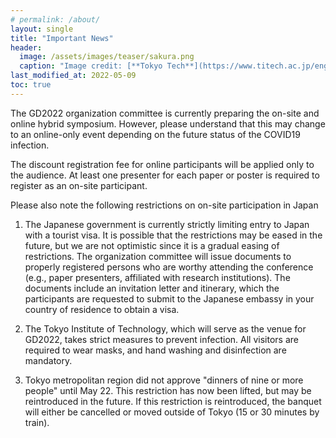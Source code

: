 ```yaml
---
# permalink: /about/
layout: single
title: "Important News"
header:
  image: /assets/images/teaser/sakura.png
  caption: "Image credit: [**Tokyo Tech**](https://www.titech.ac.jp/english)"
last_modified_at: 2022-05-09
toc: true
---
```


The GD2022 organization committee is currently preparing the on-site and online hybrid symposium. However, please understand that this may change to an online-only event depending on the future status of the COVID19 infection.

The discount registration fee for online participants will be applied only to the audience. At least one presenter for each paper or poster is required to register as an on-site participant.

Please also note the following restrictions on on-site participation in Japan

1. The Japanese government is currently strictly limiting entry to Japan with a tourist visa. It is possible that the restrictions may be eased in the future, but we are not optimistic since it is a gradual easing of restrictions. The organization committee will issue documents to properly registered persons who are worthy attending the conference (e.g., paper presenters, affiliated with research institutions).  The documents include an invitation letter and itinerary, which the participants are requested to submit to the Japanese embassy in your country of residence to obtain a visa.

2. The Tokyo Institute of Technology, which will serve as the venue for GD2022, takes strict measures to prevent infection. All visitors are required to wear masks, and hand washing and disinfection are mandatory.

3. Tokyo metropolitan region did not approve "dinners of nine or more people" until May 22. This restriction has now been lifted, but may be reintroduced in the future. If this restriction is reintroduced, the banquet will either be cancelled or moved outside of Tokyo (15 or 30 minutes by
train).
